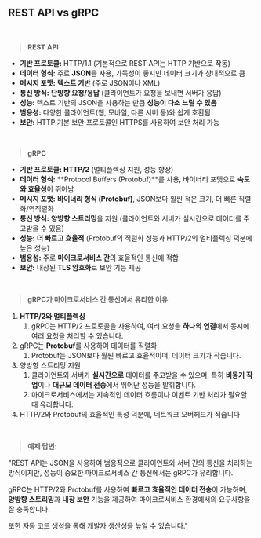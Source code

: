 ## REST API vs gRPC

<br/>

> **REST API**
>

- **기반 프로토콜:** HTTP/1.1 (기본적으로 REST API는 HTTP 기반으로 작동)
- **데이터 형식:** 주로 **JSON**을 사용, 가독성이 좋지만 데이터 크기가 상대적으로 큼
- **메시지 포맷:** **텍스트 기반** (주로 JSON이나 XML)
- **통신 방식:** **단방향 요청/응답** (클라이언트가 요청을 보내면 서버가 응답)
- **성능:** 텍스트 기반의 JSON을 사용하는 만큼 **성능이 다소 느릴 수 있음**
- **범용성:** 다양한 클라이언트(웹, 모바일, 다른 서버 등)와 쉽게 호환됨
- **보안:** HTTP 기본 보안 프로토콜인 HTTPS를 사용하여 보안 처리 가능

<br/>

> **gRPC**
>

- **기반 프로토콜:** **HTTP/2** (멀티플렉싱 지원, 성능 향상)
- **데이터 형식:** **Protocol Buffers (Protobuf)**를 사용, 바이너리 포맷으로 **속도와 효율성**이 뛰어남
- **메시지 포맷:** **바이너리 형식 (Protobuf)**, JSON보다 훨씬 적은 크기, 더 빠른 직렬화/역직렬화
- **통신 방식:** **양방향 스트리밍**을 지원 (클라이언트와 서버가 실시간으로 데이터를 주고받을 수 있음)
- **성능:** **더 빠르고 효율적** (Protobuf의 직렬화 성능과 HTTP/2의 멀티플렉싱 덕분에 높은 성능)
- **범용성:** 주로 **마이크로서비스 간**의 효율적인 통신에 적합
- **보안:** 내장된 **TLS 암호화**로 보안 기능 제공

<br/>

> **gRPC가 마이크로서비스 간 통신에서 유리한 이유**
>

1. **HTTP/2와 멀티플렉싱**
    1. gRPC는 HTTP/2 프로토콜을 사용하여, 여러 요청을 **하나의 연결**에서 동시에 여러 요청을 처리할 수 있습니다.
2. gRPC는 **Protobuf**를 사용하여 데이터를 직렬화
    1. Protobuf는 JSON보다 훨씬 빠르고 효율적이며, 데이터 크기가 작습니다.
3. 양방향 스트리밍 지원
    1. 클라이언트와 서버가 **실시간으로** 데이터를 주고받을 수 있으며, 특히 **비동기 작업**이나 **대규모 데이터 전송**에서 뛰어난 성능을 발휘합니다.
    2. 마이크로서비스에서는 지속적인 데이터 흐름이나 이벤트 기반 처리가 필요할 때 유리합니다.
4. HTTP/2와 Protobuf의 효율적인 특성 덕분에, 네트워크 오버헤드가 적습니다

<br/>

> **예제 답변:**
>

"REST API는 JSON을 사용하여 범용적으로 클라이언트와 서버 간의 통신을 처리하는 방식이지만, 성능이 중요한 마이크로서비스 간 통신에서는 gRPC가 유리합니다.

gRPC는 HTTP/2와 Protobuf를 사용하여 **빠르고 효율적인 데이터 전송**이 가능하며, **양방향 스트리밍**과 **내장 보안** 기능을 제공하여 마이크로서비스 환경에서의 요구사항을 잘 충족합니다.

또한 자동 코드 생성을 통해 개발자 생산성을 높일 수 있습니다."
